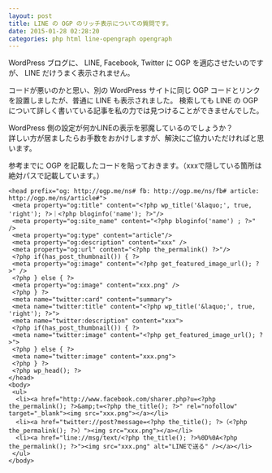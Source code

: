 ```yaml
---
layout: post
title: LINE の OGP のリッチ表示についての質問です。
date: 2015-01-28 02:28:20
categories: php html line-opengraph opengraph
---
```

<!-- {% raw %} -->
<p>WordPress ブログに、 LINE, Facebook, Twitter に OGP を適応させたいのですが、 LINE だけうまく表示されません。</p>

<p>コードが悪いのかと思い、別の WordPress サイトに同じ OGP コードとリンクを設置しましたが、普通に LINE も表示されました。 検索しても LINE の OGP について詳しく書いている記事を私の力では見つけることができませんでした。</p>

<p>WordPress 側の設定が何かLINEの表示を邪魔しているのでしょうか？  <br>
詳しい方が居ましたらお手数をおかけしますが、解決にご協力いただければと思います。</p>

<p>参考までに OGP を記載したコードを貼っておきます。（xxxで隠している箇所は絶対パスで記載しています。）</p>

<pre class="lang-html prettyprint-override"><code>&lt;head prefix="og: http://ogp.me/ns# fb: http://ogp.me/ns/fb# article: http://ogp.me/ns/article#"&gt;
 &lt;meta property="og:title" content="&lt;?php wp_title('&amp;laquo;', true, 'right'); ?&gt;｜&lt;?php bloginfo('name'); ?&gt;"/&gt;
 &lt;meta property="og:site_name" content="&lt;?php bloginfo('name') ; ?&gt;" /&gt;
 &lt;meta property="og:type" content="article"/&gt;
 &lt;meta property="og:description" content="xxx" /&gt;
 &lt;meta property="og:url" content="&lt;?php the_permalink() ?&gt;"/&gt;
 &lt;?php if(has_post_thumbnail()) { ?&gt;
 &lt;meta property="og:image" content="&lt;?php get_featured_image_url(); ?&gt;" /&gt;
 &lt;?php } else { ?&gt;
 &lt;meta property="og:image" content="xxx.png" /&gt;
 &lt;?php } ?&gt;
 &lt;meta name="twitter:card" content="summary"&gt;
 &lt;meta name="twitter:title" content="&lt;?php wp_title('&amp;laquo;', true, 'right'); ?&gt;"&gt;
 &lt;meta name="twitter:description" content="xxx"&gt;
 &lt;?php if(has_post_thumbnail()) { ?&gt;
 &lt;meta name="twitter:image" content="&lt;?php get_featured_image_url(); ?&gt;"&gt;
 &lt;?php } else { ?&gt;
 &lt;meta name="twitter:image" content="xxx.png"&gt;
 &lt;?php } ?&gt;
 &lt;?php wp_head(); ?&gt;
&lt;/head&gt;
&lt;body&gt;
 &lt;ul&gt;
  &lt;li&gt;&lt;a href="http://www.facebook.com/sharer.php?u=&lt;?php the_permalink(); ?&gt;&amp;amp;t=&lt;?php the_title(); ?&gt;" rel="nofollow" target="_blank"&gt;&lt;img src="xxx.png"&gt;&lt;/a&gt;&lt;/li&gt;
  &lt;li&gt;&lt;a href="twitter://post?message=&lt;?php the_title(); ?&gt;（&lt;?php the_permalink(); ?&gt;）"&gt;&lt;img src="xxx.png"&gt;&lt;/a&gt;&lt;/li&gt;
  &lt;li&gt;&lt;a href="line://msg/text/&lt;?php the_title(); ?&gt;%0D%0A&lt;?php the_permalink(); ?&gt;"&gt;&lt;img src="xxx.png" alt="LINEで送る" /&gt;&lt;/a&gt;&lt;/li&gt;
 &lt;/ul&gt;
&lt;/body&gt;
</code></pre>
<!-- {% endraw %} -->
